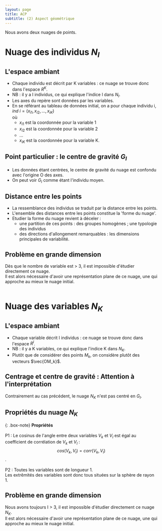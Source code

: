 ```yaml
---
layout: page
title: ACP
subtitle: (2) Aspect géométrique
---
```



Nous avons deux nuages de points. 

# Nuage des individus $N_I$

## L'espace ambiant
* Chaque individu est décrit par K variables : ce nuage se trouve donc dans l'espace $R^K$.
* NB : il y a I individus, ce qui explique l'indice I dans $N_I$. <br/>
* Les axes du repère sont données par les variables. 
* En se référant au tableau de données initial, on a pour chaque individu i, $ind~i = (x_{i1},x_{i2},...,x_{iK})$  
où 
  * $x_{i1}$ est la coordonnée pour la variable 1
  * $x_{i2}$ est la coordonnée pour la variable 2
  * ...
  * $x_{iK}$ est la coordonnée pour la variable K. 
  

## Point particulier : le centre de gravité $G_I$

* Les données étant centrées, le centre de gravité du nuage est confondu avec l'origine O des axes. 
* On peut voir $G_I$ comme étant l'individu moyen. <br/>

## Distance entre les points

* La ressemblance des individus se traduit par la distance entre les points.
* L'ensemble des distances entre les points constitue la 'forme du nuage'. 
* Etudier la forme du nuage revient à déceler :
  * une partition de ces points : des groupes homogènes ;  une typologie des individus   
  * des directions d'allongement remarquables : les dimensions principales de variabilité. <br/>

## Problème en grande dimension
Dès que le nombre de variable est > 3, il est impossible d'étudier directement ce nuage.   
Il est alors nécessaire d'avoir une représentation plane de ce nuage, une qui approche au mieux le nuage initial. <br/><br/>


# Nuage des variables $N_K$

## L'espace ambiant
* Chaque variable décrit I individus : ce nuage se trouve donc dans l'espace $R^I$.
* NB : il y a K variables, ce qui explique l'indice K dans $N_K$.
* Plutôt que de considérer des points $M_k$, on considère plutôt des vecteurs $\vec{OM_k}$. <br/>

## Centrage et centre de gravité : Attention à l'interprétation
Contrairement au cas précédent, le nuage $N_K$ n'est pas centré en $G_I$. <br/>

## Propriétés du nuage $N_K$
 
{: .box-note} 
**Propriétés** <br/><br/>
P1 : Le cosinus de l'angle entre deux variables $V_k$ et $V_l$ est égal au coefficient de corrélation de $V_k$ et $V_l$ :
$$cos(V_k,V_l) = corr(V_k,V_l)$$.  <br/><br/>
P2 : Toutes les variables sont de longueur 1.  
Les extrêmités des variables sont donc tous situées sur la sphère de rayon 1. 


## Problème en grande dimension
Nous avons toujours I > 3, il est impossible d'étudier directement ce nuage $N_K$.   
Il est alors nécessaire d'avoir une représentation plane de ce nuage, une qui approche au mieux le nuage initial. <br/><br/>
